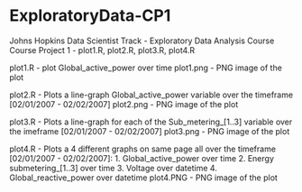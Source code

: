 # ExploratoryData-CP1
Johns Hopkins Data Scientist Track - Exploratory Data Analysis Course
Course Project 1 - plot1.R, plot2.R, plot3.R, plot4.R

plot1.R - plot Global_active_power over time
plot1.png - PNG image of the plot

plot2.R - Plots a line-graph Global_active_power variable over the timeframe [02/01/2007 - 02/02/2007]
plot2.png - PNG image of the plot

plot3.R - Plots a line-graph for each of the Sub_metering_[1..3] variable over the imeframe [02/01/2007 - 02/02/2007]
plot3.png - PNG image of the plot

plot4.R - Plots a 4 different graphs on same page all over the timeframe [02/01/2007 - 02/02/2007]:
           1. Global_active_power over time
           2. Energy submetering_[1..3] over time
           3. Voltage over datetime
           4. Global_reactive_power over datetime
plot4.PNG - PNG image of the plot
